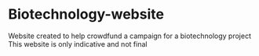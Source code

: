# Biotechnology-website
Website created to help crowdfund a campaign for a biotechnology project 
This website is only indicative and not final
